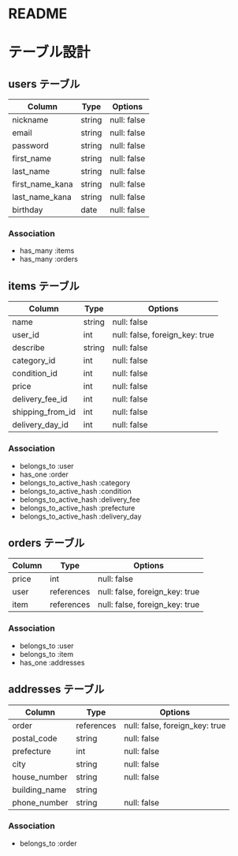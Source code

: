 # README

# テーブル設計
## users テーブル
| Column   | Type   | Options     |
| -------- | ------ | ----------- |
| nickname     | string | null: false |
| email    | string | null: false |
| password | string | null: false |
| first_name | string | null: false |
| last_name | string | null: false |
| first_name_kana | string | null: false |
| last_name_kana | string | null: false |
| birthday | date | null: false |

### Association
- has_many :items
- has_many :orders


## items テーブル
| Column   | Type   | Options     |
| -------- | ------ | ----------- |
| name | string | null: false |
| user_id | int | null: false, foreign_key: true|
| describe      |string | null: false |
| category_id      | int   | null: false |
| condition_id   | int   | null: false |
| price      | int | null: false | 
| delivery_fee_id      | int | null: false | 
| shipping_from_id     | int | null: false | 
| delivery_day_id    | int | null: false | 



### Association
- belongs_to :user
- has_one :order
- belongs_to_active_hash :category
- belongs_to_active_hash :condition
- belongs_to_active_hash :delivery_fee
- belongs_to_active_hash :prefecture
- belongs_to_active_hash :delivery_day

 

## orders テーブル
| Column | Type       | Options                        |
| ------ | ---------- | ------------------------------ |
| price      | int | null: false | 
| user   | references | null: false, foreign_key: true |
| item   | references | null: false, foreign_key: true |

### Association
- belongs_to :user
- belongs_to :item
- has_one :addresses


## addresses テーブル
| Column | Type       | Options                        |
| ------ | ---------- | ------------------------------ |
| order   | references | null: false, foreign_key: true |
| postal_code| string | null: false |
| prefecture| int | null: false　|
| city | string | null: false |
| house_number | string | null: false |
| building_name| string |  |
| phone_number| string | null: false |

### Association
- belongs_to :order
